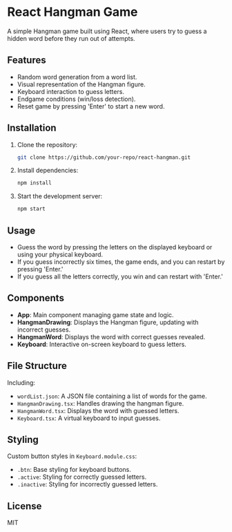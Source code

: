 # React Hangman Game

A simple Hangman game built using React, where users try to guess a hidden word before they run out of attempts.

## Features

- Random word generation from a word list.
- Visual representation of the Hangman figure.
- Keyboard interaction to guess letters.
- Endgame conditions (win/loss detection).
- Reset game by pressing 'Enter' to start a new word.

## Installation

1. Clone the repository:
   ```bash
   git clone https://github.com/your-repo/react-hangman.git
   ```
2. Install dependencies:
   ```bash
   npm install
   ```
3. Start the development server:
   ```bash
   npm start
   ```

## Usage

- Guess the word by pressing the letters on the displayed keyboard or using your physical keyboard.
- If you guess incorrectly six times, the game ends, and you can restart by pressing 'Enter.'
- If you guess all the letters correctly, you win and can restart with 'Enter.'

## Components

- **App**: Main component managing game state and logic.
- **HangmanDrawing**: Displays the Hangman figure, updating with incorrect guesses.
- **HangmanWord**: Displays the word with correct guesses revealed.
- **Keyboard**: Interactive on-screen keyboard to guess letters.

## File Structure
Including:
- `wordList.json`: A JSON file containing a list of words for the game.
- `HangmanDrawing.tsx`: Handles drawing the hangman figure.
- `HangmanWord.tsx`: Displays the word with guessed letters.
- `Keyboard.tsx`: A virtual keyboard to input guesses.

## Styling

Custom button styles in `Keyboard.module.css`:
- `.btn`: Base styling for keyboard buttons.
- `.active`: Styling for correctly guessed letters.
- `.inactive`: Styling for incorrectly guessed letters.

## License

MIT
